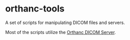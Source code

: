 orthanc-tools
=============

A set of scripts for manipulating DICOM files and servers.

Most of the scripts utilize the [Orthanc DICOM Server](https://code.google.com/p/orthanc/).
